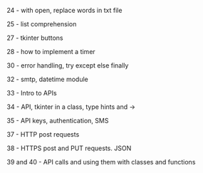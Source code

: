 24 - with open, replace words in txt file

25 - list comprehension

27 - tkinter buttons

28 - how to implement a timer

30 - error handling, try except else finally

32 - smtp, datetime module

33 - Intro to APIs

34 - API, tkinter in a class, type hints and ->

35 - API keys, authentication, SMS

37 - HTTP post requests

38 - HTTPS post and PUT requests. JSON

39 and 40 - API calls and using them with classes and functions